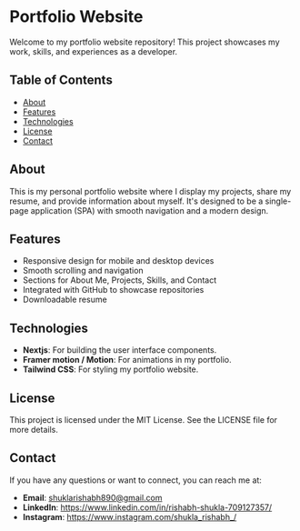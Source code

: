 # Portfolio Website

Welcome to my portfolio website repository! This project showcases my work, skills, and experiences as a developer.

## Table of Contents
- [About](#about)
- [Features](#features)
- [Technologies](#technologies)
- [License](#license)
- [Contact](#contact)

## About
This is my personal portfolio website where I display my projects, share my resume, and provide information about myself. It's designed to be a single-page application (SPA) with smooth navigation and a modern design.

## Features
- Responsive design for mobile and desktop devices
- Smooth scrolling and navigation
- Sections for About Me, Projects, Skills, and Contact
- Integrated with GitHub to showcase repositories
- Downloadable resume

## Technologies
- **Nextjs**: For building the user interface components.
- **Framer motion / Motion**: For animations in my portfolio.
- **Tailwind CSS**: For styling my portfolio website.


## License
This project is licensed under the MIT License. See the LICENSE file for more details.

## Contact
If you have any questions or want to connect, you can reach me at:
- **Email**: shuklarishabh890@gmail.com
- **LinkedIn**: https://www.linkedin.com/in/rishabh-shukla-709127357/
- **Instagram**: https://www.instagram.com/shukla_rishabh_/
